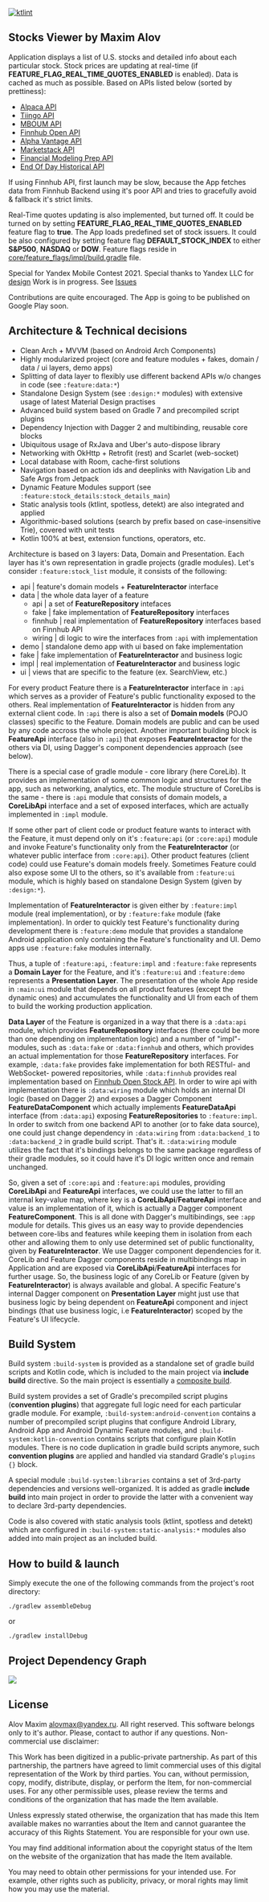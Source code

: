 [![ktlint](https://img.shields.io/badge/code%20style-%E2%9D%A4-FF4081.svg)](https://ktlint.github.io/)

## Stocks Viewer by Maxim Alov

Application displays a list of U.S. stocks and detailed info about each particular stock.
Stock prices are updating at real-time (if **FEATURE_FLAG_REAL_TIME_QUOTES_ENABLED** is enabled).
Data is cached as much as possible. Based on APIs listed below (sorted by prettiness):

- [Alpaca API](https://alpaca.markets/)
- [Tiingo API](https://api.tiingo.com/)
- [MBOUM API](https://mboum.com/)
- [Finnhub Open API](https://finnhub.io/)
- [Alpha Vantage API](https://www.alphavantage.co/)
- [Marketstack API](https://marketstack.com/)
- [Financial Modeling Prep API](https://site.financialmodelingprep.com/)
- [End Of Day Historical API](https://eodhistoricaldata.com/)

If using Finnhub API, first launch may be slow, because the App fetches data from Finnhub Backend using
it's poor API and tries to gracefully avoid & fallback it's strict limits.

Real-Time quotes updating is also implemented, but turned off. It could be turned on
by setting **FEATURE_FLAG_REAL_TIME_QUOTES_ENABLED** feature flag to **true**.
The App loads predefined set of stock issuers. It could be also configured by setting
feature flag **DEFAULT_STOCK_INDEX** to either **S&P500**, **NASDAQ** or **DOW**.
Feature flags reside in [core/feature_flags/impl/build.gradle](https://github.com/orcchg/YandexMobileContest2021/blob/master/core/feature_flags/impl/build.gradle) file.

Special for Yandex Mobile Contest 2021.
Special thanks to Yandex LLC for [design](https://www.figma.com/file/bfd6MTBekSVfUYBXWYnj1U/%D0%A8%D0%9C%D0%A0-%D0%A2%D0%B5%D1%81%D1%82%D0%BE%D0%B2%D0%BE%D0%B5)
Work is in progress. See [Issues](https://github.com/orcchg/YandexMobileContest2021/issues)

Contributions are quite encouraged.
The App is going to be published on Google Play soon.

## Architecture & Technical decisions

- Clean Arch + MVVM (based on Android Arch Components)
- Highly modularized project (core and feature modules + fakes, domain / data / ui layers, demo apps)
- Splitting of data layer to flexibly use different backend APIs w/o changes in code (see `:feature:data:*`)
- Standalone Design System (see `:design:*` modules) with extensive usage of latest Material Design practises
- Advanced build system based on Gradle 7 and precompiled script plugins
- Dependency Injection with Dagger 2 and multibinding, reusable core blocks
- Ubiquitous usage of RxJava and Uber's auto-dispose library
- Networking with OkHttp + Retrofit (rest) and Scarlet (web-socket)
- Local database with Room, cache-first solutions
- Navigation based on action ids and deeplinks with Navigation Lib and Safe Args from Jetpack
- Dynamic Feature Modules support (see `:feature:stock_details:stock_details_main`)
- Static analysis tools (ktlint, spotless, detekt) are also integrated and applied
- Algorithmic-based solutions (search by prefix based on case-insensitive Trie), covered with unit tests
- Kotlin 100% at best, extension functions, operators, etc.

Architecture is based on 3 layers: Data, Domain and Presentation. Each layer has it's own representation
in gradle projects (gradle modules). Let's consider `:feature:stock_list` module, it consists of the following:

- api       | feature's domain models + **FeatureInteractor** interface
- data      | the whole data layer of a feature
  - api     | a set of **FeatureRepository** intefaces
  - fake    | fake implementation of **FeatureRepository** interfaces
  - finnhub | real implementation of **FeatureRepository** interfaces based on Finnhub API
  - wiring  | di logic to wire the interfaces from `:api` with implementation
- demo      | standalone demo app with ui based on fake implementation
- fake      | fake implementation of **FeatureInteractor** and business logic
- impl      | real implementation of **FeatureInteractor** and business logic
- ui        | views that are specific to the feature (ex. SearchView, etc.)

For every product Feature there is a **FeatureInteractor** interface in `:api` which serves
as a provider of Feature's public functionality exposed to the others. Real implementation
of **FeatureInteractor** is hidden from any external client code. In `:api` there is also a
set of **Domain models** (POJO classes) specific to the Feature. Domain models are public and can
be used by any code accross the whole project. Another important building block is **FeatureApi**
interface (also in `:api`) that exposes **FeatureInteractor** for the others via DI, using Dagger's
component dependencies approach (see below).

There is a special case of gradle module - core library (here CoreLib). It provides an implementation
of some common logic and structures for the app, such as networking, analytics, etc. The module
structure of CoreLibs is the same - there is `:api` module that consists of domain models, a **CoreLibApi**
interface and a set of exposed interfaces, which are actually implemented in `:impl` module.

If some other part of client code or product feature wants to interact with the Feature,
it must depend only on it's `:feature:api` (or `:core:api`) module and invoke Feature's functionality
only from the **FeatureInteractor** (or whatever public interface from `:core:api`). Other product
features (client code) could use Feature's domain models freely. Sometimes Feature could also expose
some UI to the others, so it's available from `:feature:ui` module, which is highly based on standalone
Design System (given by `:design:*`).

Implementation of **FeatureInteractor** is given either by `:feature:impl` module (real implementation),
or by `:feature:fake` module (fake implementation). In order to quickly test Feature's functionality
during development there is `:feature:demo` module that provides a standalone Android application
only containing the Feature's functionality and UI. Demo apps use `:feature:fake` modules internally.

Thus, a tuple of `:feature:api`, `:feature:impl` and `:feature:fake` represents a **Domain Layer**
for the Feature, and it's `:feature:ui` and `:feature:demo` represents a **Presentation Layer**.
The presentation of the whole App reside in `:main:ui` module that depends on all product features
(except the dynamic ones) and accumulates the functionality and UI from each of them to build the
working production application.

**Data Layer** of the Feature is organized in a way that there is a `:data:api` module, which provides
**FeatureRepository** interfaces (there could be more than one depending on implementation logic)
and a number of "impl"-modules, such as `:data:fake` or `:data:finnhub` and others, which provides
an actual implementation for those **FeatureRepository** interfaces. For example, `:data:fake` provides
fake implementation for both RESTful- and WebSocket- powered repositories, while `:data:finnhub`
provides real implementation based on [Finnhub Open Stock API](https://finnhub.io/).
In order to wire api with implementation there is `:data:wiring` module which holds an internal DI
logic (based on Dagger 2) and exposes a Dagger Component **FeatureDataComponent** which actually
implements **FeatureDataApi** interface (from `:data:api`) exposing **FeatureRepositories** to `:feature:impl`.
In order to switch from one backend API to another (or to fake data source), one could just change
dependency in `:data:wiring` from `:data:backend_1` to `:data:backend_2` in gradle build script. That's it.
`:data:wiring` module utilizes the fact that it's bindings belongs to the same package regardless of
their gradle modules, so it could have it's DI logic written once and remain unchanged.

So, given a set of `:core:api` and `:feature:api` modules, providing **CoreLibApi** and **FeatureApi**
interfaces, we could use the latter to fill an internal key-value map, where key is a **CoreLibApi**/**FeatureApi**
interface and value is an implementation of it, which is actually a Dagger component **FeatureComponent**.
This is all done with Dagger's multibindings, see `:app` module for details. This gives us an easy way
to provide dependencies between core-libs and features while keeping them in isolation from each other
and allowing them to only use determined set of public functionality, given by **FeatureInteractor**. We use
Dagger component dependencies for it. CoreLib and Feature Dagger components reside in multibindings map
in Application and are exposed via **CoreLibApi**/**FeatureApi** interfaces for further usage. So, the
business logic of any CoreLib or Feature (given by **FeatureInteractor**) is always available and global.
A specific Feature's internal Dagger component on **Presentation Layer** might just use that business
logic by being dependent on **FeatureApi** component and inject bindings (that use business logic, i.e
**FeatureInteractor**) scoped by the Feature's UI lifecycle.

## Build System

Build system `:build-system` is provided as a standalone set of gradle build scripts and Kotlin code,
which is included to the main project via **include build** directive. So the main project is
essentially a [composite build](https://docs.gradle.org/current/userguide/composite_builds.html).

Build system provides a set of Gradle's precompiled script plugins (**convention plugins**) that
aggregate full logic need for each particular gradle module. For example, `:build-system:android-convention`
contains a number of precompiled script plugins that configure Android Library, Android App and
Android Dynamic Feature modules, and `:build-system:kotlin-convention` contains scripts that configure
plain Kotlin modules. There is no code duplication in gradle build scripts anymore, such **convention plugins**
are applied and handled via standard Gradle's `plugins {}` block.

A special module `:build-system:libraries` contains a set of 3rd-party dependencies and versions
well-organized. It is added as gradle **include build** into main project in order to provide the
latter with a convenient way to declare 3rd-party dependencies.

Code is also covered with static analysis tools (ktlint, spotless and detekt) which are configured
in `:build-system:static-analysis:*` modules also added into main project as an included build.

## How to build & launch

Simply execute the one of the following commands from the project's root directory:
```
./gradlew assembleDebug
```
or
```
./gradlew installDebug
```

## Project Dependency Graph
![](gradle/dependency-graph/project.dot.png)

## License

Alov Maxim <alovmax@yandex.ru>. All right reserved.
This software belongs only to it's author. Please, contact to author if any questions.
Non-commercial use disclaimer:

This Work has been digitized in a public-private partnership. As part of this partnership,
the partners have agreed to limit commercial uses of this digital representation of the
Work by third parties. You can, without permission, copy, modify, distribute, display, or
perform the Item, for non-commercial uses. For any other permissible uses, please review
the terms and conditions of the organization that has made the Item available.

Unless expressly stated otherwise, the organization that has made this Item available makes
no warranties about the Item and cannot guarantee the accuracy of this Rights Statement.
You are responsible for your own use.

You may find additional information about the copyright status of the Item on the website
of the organization that has made the Item available.

You may need to obtain other permissions for your intended use. For example, other rights
such as publicity, privacy, or moral rights may limit how you may use the material.
